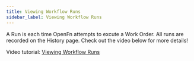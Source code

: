 ```yaml
---
title: Viewing Workflow Runs
sidebar_label: Viewing Workflow Runs
---
```


A Run is each time OpenFn attempts to excute a Work Order. All runs are recorded on the History page. Check out the video below for more details!

Video tutorial: [Viewing Workflow Runs](https://www.loom.com/share/0ebfeb5671274d739c55f08b6e218353?sid=b835d96a-b667-470b-b5be-675e2d699f03)


